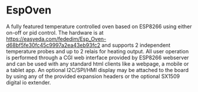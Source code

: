 # EspOven


A fully featured temperature controlled oven based on ESP8266 using either on-off or pid control. The hardware is at https://easyeda.com/fededim/Esp_Oven-d68bf5fe30fc45c9997a2ea43eb93fc2 and supports 2 independent temperature probes and up to 2 relais for heating output. All user operation is performed through a CGI web interface provided by ESP8266 webserver and can be used with any standard html clients like a webpage, a mobile or a tablet app. An optional I2C/SPI/HMI display may be attached to the board by using any of the provided expansion headers or the optional SX1509 digital io extender.
